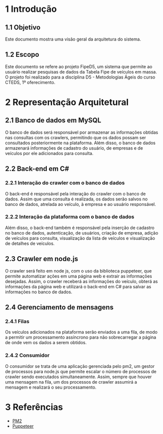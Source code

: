 # 1 Introdução
## 1.1 Objetivo
Este documento mostra uma visão geral da arquitetura do sistema.

## 1.2 Escopo
Este documento se refere ao projeto FipeD5, um sistema que permite ao usuário realizar pesquisas de dados da Tabela Fipe de veículos em massa. O projeto foi realizado para a disciplina D5 - Metodologias Ágeis do curso CTEDS, 1º oferecimento.

# 2 Representação Arquitetural
## 2.1 Banco de dados em MySQL
O banco de dados será responsável por armazenar as informações obtidas nas consultas com os crawlers, permitindo que os dados possam ser consultados posteriormente na plataforma.
Além disso, o banco de dados armazenará informações de cadastro do usuário, de empresas e de veículos por ele adicionados para consulta.

## 2.2 Back-end em C#
### 2.2.1 Interação do crawler com o banco de dados
O back-end é responsável pela interação do crawler com o banco de dados.
Assim que uma consulta é realizada, os dados serão salvos no banco de dados, atrelada ao veículo, à empresa e ao usuário responsável.

### 2.2.2 Interação da plataforma com o banco de dados
Além disso, o back-end também é responsável pela inserção de cadastro no banco de dados, autenticação, de usuários, criação de empresa, adição de veículos para consulta, visualização da lista de veículos e visualização de detalhes de veículos.

## 2.3 Crawler em node.js
O crawler será feito em node js, com o uso da biblioteca puppeteer, que permite automatizar ações em uma página web e extrair as informações desejadas. Assim, o crawler receberá as informações do veículo, obterá as informações da página web e utilizará o back-end em C# para salvar as informações no banco de dados.

## 2.4 Gerenciamento de mensagens
### 2.4.1 Filas
Os veículos adicionados na plataforma serão enviados a uma fila, de modo a permitir um processamento assíncrono para não sobrecarregar a página de onde vem os dados a serem obtidos.
### 2.4.2 Consumidor
O consumidor se trata de uma aplicação gerenciada pelo pm2, um gestor de processos para node.js que permite escalar o número de processos de crawler sendo executados simultaneamente. Assim, sempre que houver uma mensagem na fila, um dos processos de crawler assumirá a mensagem e realizará o seu processamento. 

# 3 Referências
- [PM2](https://pm2.keymetrics.io/docs/usage/quick-start/)
- [Puppeteer](https://devdocs.io/puppeteer/)
